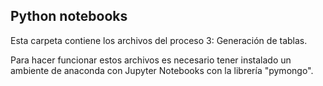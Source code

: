 ## Python notebooks
Esta carpeta contiene los archivos del proceso 3: Generación de tablas.

Para hacer funcionar estos archivos es necesario tener instalado un ambiente de anaconda con Jupyter Notebooks con la librería "pymongo".
